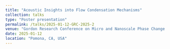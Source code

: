 ```yaml
---
title: "Acoustic Insights into Flow Condensation Mechanisms"
collection: talks
type: "Poster presentation"
permalink: /talks/2025-01-12-GRC-2025-2
venue: "Gordon Research Conference on Micro and Nanoscale Phase Change Phenomena"
date: 2025-01-12
location: "Pomona, CA, USA"
---
```

